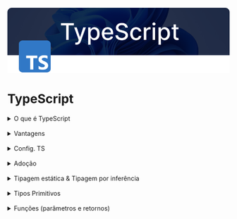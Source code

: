 ![TypeScript](./cover.png)

# TypeScript

<details>
  <summary>O que é TypeScript</summary>
  É um superset / conjunto de ferramentas para JavaScript, ou seja, adiciona tipagem estática em variáveis, em parâmetros de funções, em retorno de funções e adiciona features extras. Browsers e NodeJS não compreendem TS, é preciso compilar TS para JS.<br />
</details>
<br />

<details>
  <summary>Vantagens</summary>
  Ajuda na inteligência da IDE em projetos com TS, indicando quais são as opções de variáveis e métodos para determinado código. Evitar erros já em ambiente de desenvolvimento, capturando erros de tipos de váriáveis inexperados.<br />
</details>
<br />

<details>
  <summary>Config. TS</summary>
  Intalando TS no projeto / global e checando versão do TS.<br>
  <pre>
    <code>
      npm i typescript -g
      tsc -v
    </code>
  </pre>
  Comando para gerar o arquivo de config. do TS.<br>
  <pre>
    <code>
      npm init -y
      tsc --init
    </code>
  </pre>
  <b>module:</b> Indica o tipo de export e import (module.exports e require / export e import).<br>
  <b>rootDir: './src':</b> Indica onde se encontra o arquivo inicial.<br>
  <b>outDir: './dist':</b> Indica onde será gerado os arquivos compilados.<br>
  <b>target</b>: Qual versão do JS será compilado (ES5, ES6, ESNext).<br>
  <b>lib []:</b> Qual library TS irá utilizar.<br>
  <b>noEmmitOnError:</b> Não compila caso tenha algum erro em algum arquivo TS.<br>
  <b>removeComments:</b> Remove comnentários na hora de compilar o JS.<br>
  Executando TS no NodeJS com <b>TSX</b>.<br>
  <pre>
    <code>
      npm i tsx
      "server-ts": "tsx --no-warnings --watch src/server.ts"
    </code>
  </pre>
</details>
<br />

<details>
  <summary>Adoção</summary>
  Principais frameworks como Angular, Vue, React e NodeJS já adotaram TS como uso padrão no futuro.<br />
  Também tem sido adotado pela comunidade de desenvolvedores e grandes empresas da tecnologia como: <b>MANGUS</b> - <b>Microsoft,  Amazon, Nextflix, Google, Uber, Spotify</b> e muitas outras.<br>
</details>
<br />

<details>
  <summary>Tipagem estática & Tipagem por inferência</summary>
  TS permite tipar as variáveis explicitamente determinando os tipos de dados.<br>
  É possível deixar o próprio TS tipar as variáveis através dos tipos informados.<br>
  <pre>
  <code>
    const firstname: string = "Diogo"
    console.log(fullname); Diogo
    console.log(typeof fullname); string
    const brandCar = "Ford";
    console.log(brandCar); // Ford 
    console.log(typeof brandCar); string
  </code>
  </pre>
</details>
<br />

<details>
  <summary>Tipos Primitivos</summary>
  <small>Number</small>
  <pre>
  <code>
    const age: number = 34;
    const cold: number = -16;
    const price: number = 19.75;
    const balance: number = -247.03;
    console.log(age); // 34
    console.log(cold); // -16
    console.log(price); // 19.75
    console.log(balance); // -247.03
  </code>
  </pre>
  <small>String</small>
  <pre>
  <code>
    const lastname: string = "Realles";
    console.log(lastname); // Realles
  </code>
  </pre>
  <small>Boolean</small>
  <pre>
  <code>
    const isOpen: boolean = false;
    const door: boolean = isOpen ? true : false;
    console.log(isOpen); // false
    console.log(door); // false
  </code>
  </pre>
  <small>Array (number, string, boolean) e Tupla</small>
  <pre>
  <code>
    const arrNumber: number[] = [54, 5.7, -192, -7.9];
    const arrString: string[] = ["Gears", "Forza", "Son of Rome"]
    const arrBoolean: boolean[] = [10 > 5, false, true];
    const arrTuple: [number, string, boolean] = [2002, "Halo 5", true];
    console.log(arrNumber); // false
    console.log(arrString); // true
    console.log(arrBoolean); // true
    console.log(arrTuple); // [2002, "Halo 5", true]
  </code>
  </pre>
</details>
<br />

<details>
  <summary>Funções (parâmetros e retornos)</summary>
  TS permite tipar os parâmetros das funções e seu retono, ou seja, quais tipos vão entrar e qual tipo de saída.<br>
  <pre>
  <code>
    function sum(n1: number, n2: number): number {
      return n1 + n2;
    }
    console.log(sum(7, 9)); // 16
    function greeting(greet: string, name: string = "convidado"): string {
      return greet + name;
    }
    console.log(greeting("Seja bem vindo sr: ", "Diogo")); // Seja bem vindo sr: Diogo
    function isLoading(statusLoading: boolean) {
      if (statusLoading) {
        return "Loading...";
      } else {
        return "Loaded.";
      }
    }
    console.log(isLoading(false)); // Loaded
  </code>
  </pre>
</details>
<br />
